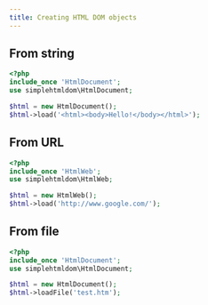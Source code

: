 ```yaml
---
title: Creating HTML DOM objects
---
```


## From string

```php
<?php
include_once 'HtmlDocument';
use simplehtmldom\HtmlDocument;

$html = new HtmlDocument();
$html->load('<html><body>Hello!</body></html>');
```

## From URL

```php
<?php
include_once 'HtmlWeb';
use simplehtmldom\HtmlWeb;

$html = new HtmlWeb();
$html->load('http://www.google.com/');

```

## From file

```php
<?php
include_once 'HtmlDocument';
use simplehtmldom\HtmlDocument;

$html = new HtmlDocument();
$html->loadFile('test.htm');
```